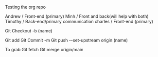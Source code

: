 Testing the org repo 

Andrew / Front-end (primary)
Minh / Front and back(will help with both)
Timothy / Back-end/primary communication
charles / Front-end (primary)

Git Checkout -b (name)

Git add 
Git Commit -m
Git push --set-upstream origin (name)

To grab 
Git fetch
Git merge origin/main